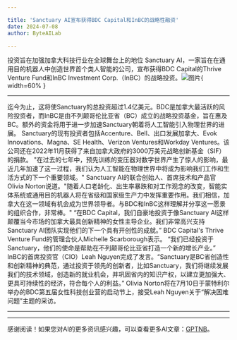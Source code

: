 ```yaml
---

title: 'Sanctuary AI宣布获得BDC Capital和InBC的战略性融资'
date: 2024-07-08
author: ByteAILab

---
```


投资旨在加强加拿大科技行业在全球舞台上的地位
Sanctuary AI，一家旨在在通用目的机器人中创造世界首个类人智能的公司，宣布获得BDC Capital的Thrive Venture Fund和InBC Investment Corp.（InBC）的战略投资。![图片](https://ai-techpark.com/wp-content/uploads/2024/07/Sanctuary-960x540.jpg){ width=60% }

---
迄今为止，这将使Sanctuary的总投资超过1.4亿美元。BDC是加拿大最活跃的风险投资者，而InBC是由不列颠哥伦比亚省（BC）成立的战略投资基金，旨在惠及BC。额外的资金将用于进一步加速Sanctuary朝着将人工智能引入物理世界的进展。
Sanctuary的现有投资者包括Accenture、Bell、出口发展加拿大、Evok Innovations、Magna、SE Health、Verizon Ventures和Workday Ventures。该公司还在2022年11月获得了来自加拿大政府的3000万美元战略创新基金（SIF）的捐款。
"在过去的七年中，预先训练的变压器对数字世界产生了惊人的影响，最近几年加速了这一过程，我们认为人工智能在物理世界中将成为影响我们工作和生活方式的下一个重要领域。" Sanctuary AI的联合创始人、首席技术和产品官Olivia Norton说道。"随着人口老龄化、出生率暴跌和对工作观念的改变，智能实体系统或通用目的机器人将在省级和国家级生产力中发挥重要作用。我们相信，加拿大在这一领域有机会成为世界领导者。与BDC和InBC这样理解并分享这一愿景的组织合作，非常棒。"
“在BDC Capital，我们自豪地投资于像Sanctuary AI这样颠覆当今市场的加拿大最具创新精神的女性主导企业。我们非常高兴支持Sanctuary AI团队实现他们的下一个具有开创性的成就。” BDC Capital's Thrive Venture Fund的管理合伙人Michelle Scarborough表示。
“我们已经投资于Sanctuary，他们的使命是帮助在不列颠哥伦比亚省打造一个新的增长产业。” InBC的首席投资官（CIO）Leah Nguyen完成了发言。“Sanctuary是BC省创造性和创新精神的典范，通过投资于领先的创新者，比如Sanctuary，我们将继续发展我们的技术领域，创造新的就业机会，并巩固省内的知识产权，以建立更加强大、更具可持续性的经济，符合每个人的利益。”
Olivia Norton将在7月10日于蒙特利尔举办的BDC第五届女性科技创业营的启动节上，接受Leah Nguyen关于“解决困难问题”主题的采访。

---
---
感谢阅读！如果您对AI的更多资讯感兴趣，可以查看更多AI文章：[GPTNB](https://gptnb.com)。